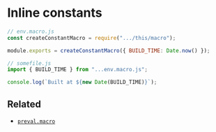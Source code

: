 # Inline constants

```js
// env.macro.js
const createConstantMacro = require(".../this/macro");

module.exports = createConstantMacro({ BUILD_TIME: Date.now() });

// somefile.js
import { BUILD_TIME } from "...env.macro.js";

console.log(`Built at ${new Date(BUILD_TIME)}`);
```

## Related

- [`preval.macro`](https://github.com/kentcdodds/preval.macro)
